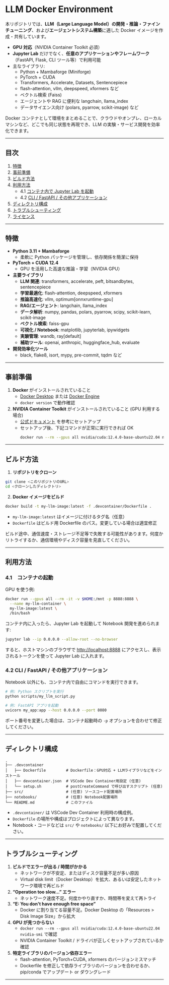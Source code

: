 # LLM Docker Environment

本リポジトリでは、**LLM（Large Language Model）の開発・推論・ファインチューニング**、および**エージェントシステム構築**に適した Docker イメージを作成・共有しています。  

- **GPU 対応**（NVIDIA Container Toolkit 必須）  
- **Jupyter Lab** だけでなく、**任意のアプリケーションやフレームワーク**（FastAPI, Flask, CLI ツール等）で利用可能  
- 主なライブラリ:
  - Python + Mambaforge (Miniforge)
  - PyTorch + CUDA
  - Transformers, Accelerate, Datasets, Sentencepiece
  - flash-attention, vllm, deepspeed, xformers など
  - ベクトル検索 (Faiss)
  - エージェントや RAG に便利な langchain, llama_index
  - データサイエンス向け (polars, pyarrow, scikit-image) など

Docker コンテナとして環境をまとめることで、クラウドやオンプレ、ローカルマシンなど、どこでも同じ状態を再現でき、LLM の実験・サービス開発を効率化できます。

---

## 目次

1. [特徴](#特徴)  
2. [事前準備](#事前準備)  
3. [ビルド方法](#ビルド方法)  
4. [利用方法](#利用方法)  
   - 4.1 [コンテナ内で Jupyter Lab を起動](#コンテナ内で-jupyter-lab-を起動)  
   - 4.2 [CLI / FastAPI / その他アプリケーション](#cli--fastapi--その他アプリケーション)  
5. [ディレクトリ構成](#ディレクトリ構成)  
6. [トラブルシューティング](#トラブルシューティング)  
7. [ライセンス](#ライセンス)

---

## 特徴

- **Python 3.11 + Mambaforge**  
  - 柔軟に Python パッケージを管理し、依存関係を簡潔に保持  
- **PyTorch + CUDA 12.4**  
  - GPU を活用した高速な推論・学習（NVIDIA GPU）  
- **主要ライブラリ**  
  - **LLM 関連**: transformers, accelerate, peft, bitsandbytes, sentencepiece  
  - **学習最適化**: flash-attention, deepspeed, xformers  
  - **推論高速化**: vllm, optimum\[onnxruntime-gpu\]  
  - **RAG/エージェント**: langchain, llama_index  
  - **データ解析**: numpy, pandas, polars, pyarrow, scipy, scikit-learn, scikit-image  
  - **ベクトル検索**: faiss-gpu  
  - **可視化 / Notebook**: matplotlib, jupyterlab, ipywidgets  
  - **実験管理**: wandb, ray\[default\]  
  - **補助ツール**: openai, anthropic, huggingface_hub, evaluate  
- **開発効率化ツール**  
  - black, flake8, isort, mypy, pre-commit, tqdm など

---

## 事前準備

1. **Docker** がインストールされていること  
   - [Docker Desktop](https://www.docker.com/products/docker-desktop) または [Docker Engine](https://docs.docker.com/engine/install/)  
   - `docker version` で動作確認
2. **NVIDIA Container Toolkit** がインストールされていること (GPU 利用する場合)  
   - [公式ドキュメント](https://docs.nvidia.com/datacenter/cloud-native/container-toolkit/install-guide.html) を参考にセットアップ  
   - セットアップ後、下記コマンドが正常に実行できれば OK  
     ```bash
     docker run --rm --gpus all nvidia/cuda:12.4.0-base-ubuntu22.04 nvidia-smi
     ```

---

## ビルド方法

1. **リポジトリをクローン**

```bash
git clone <このリポジトリのURL>
cd <クローンしたディレクトリ>
```

2. **Docker イメージをビルド**

```bash
docker build -t my-llm-image:latest -f .devcontainer/Dockerfile .
```

- `my-llm-image:latest` はイメージに付けるタグ名（任意）  
- `Dockerfile` はビルド用 Dockerfile のパス。変更している場合は適宜修正  

ビルド途中、通信速度・ストレージ不足等で失敗する可能性があります。何度かリトライするか、通信環境やディスク容量を見直してください。

---

## 利用方法

### 4.1　コンテナの起動

GPU を使う例:  
```bash
docker run --gpus all --rm -it -v $HOME:/mnt -p 8888:8888 \
  --name my-llm-container \
  my-llm-image:latest \
  /bin/bash
```

コンテナ内に入ったら、Jupyter Lab を起動して Notebook 開発を進められます:
```bash
jupyter lab --ip 0.0.0.0 --allow-root --no-browser
```
すると、ホストマシンのブラウザで [http://localhost:8888](http://localhost:8888) にアクセスし、表示されるトークンを使って Jupyter Lab に入れます。

### 4.2 CLI / FastAPI / その他アプリケーション

Notebook 以外にも、コンテナ内で自由にコマンドを実行できます。
```bash
# 例: Python スクリプトを実行
python scripts/my_llm_script.py

# 例: FastAPI アプリを起動
uvicorn my_app:app --host 0.0.0.0 --port 8080
```
ポート番号を変更した場合は、コンテナ起動時の `-p` オプションを合わせて修正してください。

---

## ディレクトリ構成

```
.
├── .devcontainer
│   ├── Dockerfile         # Dockerfile：GPU対応 + LLMライブラリなどをインストール
│   ├── devcontainer.json  # VSCode Dev Container用設定 (任意)
│   └── setup.sh           # postCreateCommand で呼び出すスクリプト (任意)
├── src/                   # (任意) ソースコード配置場所
├── notebooks/             # (任意) Notebook配置場所
└── README.md              # このファイル
```

- `.devcontainer/` は VSCode Dev Container 利用時の構成例。  
- `Dockerfile` の場所や構成はプロジェクトによって異なります。  
- Notebook・コードなどは `src/` や `notebooks/` 以下にお好みで配置してください。

---

## トラブルシューティング

1. **ビルドでエラーが出る / 時間がかかる**  
   - ネットワークが不安定、またはディスク容量不足が多い原因  
   - Virtual disk limit（Docker Desktop）を拡大、あるいは安定したネットワーク環境で再ビルド  
2. **“Operation too slow...” エラー**  
   - ネットワーク速度不足。何度かやり直すか、時間帯を変えて再トライ  
3. **“E: You don't have enough free space”**  
   - Docker に割り当てる容量不足。Docker Desktop の「Resources > Disk Image Size」から拡大  
4. **GPU が見つからない**  
   - `docker run --rm --gpus all nvidia/cuda:12.4.0-base-ubuntu22.04 nvidia-smi` で確認  
   - NVIDIA Container Toolkit / ドライバが正しくセットアップされているか確認  
5. **特定ライブラリのバージョン依存エラー**  
   - flash-attention, PyTorch+CUDA, xformers のバージョンミスマッチ  
   - Dockerfile を修正して依存ライブラリのバージョンを合わせるか、pip/conda でアップデート or ダウングレード  

---
